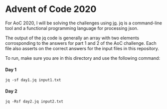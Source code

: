 # Advent of Code 2020

For AoC 2020, I will be solving the challenges using [jq](https://stedolan.github.io/jq/manual/). jq is a command-line tool and a functional programming language for processing json.

The output of the jq code is generally an array with two elements corrosponding to the answers for part 1 and 2 of the AoC challenge. Each file also asserts on the correct answers for the input files in this repository.

To run, make sure you are in this directory and use the following command:

#### Day 1
```
jq -sf day1.jq input1.txt
```

#### Day 2
```
jq -Rsf day2.jq input2.txt
```
